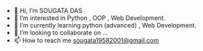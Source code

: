 - 👋 Hi, I’m SOUGATA DAS
- 👀 I’m interested in Python , OOP , Web Development.
- 🌱 I’m currently learning python (advanced) , Web Development.
- 💞️ I’m looking to collaborate on ...
- 📫 How to reach me sougata19582001@gmail.com

<!---
Sougata2/Sougata2 is a ✨ special ✨ repository because its `README.md` (this file) appears on your GitHub profile.
You can click the Preview link to take a look at your changes.
--->
